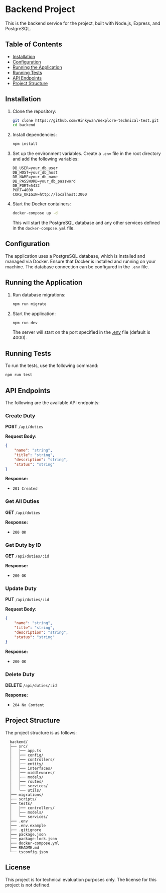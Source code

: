 # Backend Project

This is the backend service for the project, built with Node.js, Express, and PostgreSQL.

## Table of Contents

- [Installation](#installation)
- [Configuration](#configuration)
- [Running the Application](#running-the-application)
- [Running Tests](#running-tests)
- [API Endpoints](#api-endpoints)
- [Project Structure](#project-structure)

## Installation

1. Clone the repository:

    ```sh
    git clone https://github.com/Hinkywan/nexplore-technical-test.git
    cd backend
    ```

2. Install dependencies:

    ```sh
    npm install
    ```

3. Set up the environment variables. Create a `.env` file in the root directory and add the following variables:

    ```env
    DB_USER=your_db_user
    DB_HOST=your_db_host
    DB_NAME=your_db_name
    DB_PASSWORD=your_db_password
    DB_PORT=5432
    PORT=4000
    CORS_ORIGIN=http://localhost:3000
    ```

4. Start the Docker containers:

    ```sh
    docker-compose up -d
    ```

    This will start the PostgreSQL database and any other services defined in the `docker-compose.yml` file.

## Configuration
The application uses a PostgreSQL database, which is installed and managed via Docker. Ensure that Docker is installed and running on your machine. The database connection can be configured in the `.env` file.

## Running the Application

1. Run database migrations:

    ```sh
    npm run migrate
    ```

2. Start the application:

    ```sh
    npm run dev
    ```

    The server will start on the port specified in the [.env](http://_vscodecontentref_/1) file (default is 4000).

## Running Tests

To run the tests, use the following command:

```sh
npm run test
```

## API Endpoints

The following are the available API endpoints:

### Create Duty

**POST** `/api/duties`

**Request Body:**
```json
{
    "name": "string",
    "title": "string",
    "description": "string",
    "status": "string"
}
```

**Response:**
- `201 Created`

### Get All Duties

**GET** `/api/duties`

**Response:**
- `200 OK`

### Get Duty by ID

**GET** `/api/duties/:id`

**Response:**
- `200 OK`

### Update Duty

**PUT** `/api/duties/:id`

**Request Body:**
```json
{
    "name": "string",
    "title": "string",
    "description": "string",
    "status": "string"
}
```

**Response:**
- `200 OK`

### Delete Duty

**DELETE** `/api/duties/:id`

**Response:**
- `204 No Content`

## Project Structure
The project structure is as follows:
```
  backend/
  ├── src/
  │   ├── app.ts
  │   ├── config/
  │   ├── controllers/
  │   ├── entity/
  │   ├── interfaces/
  │   ├── middlewares/
  │   ├── models/
  │   ├── routes/
  │   ├── services/
  │   └── utils/
  ├── migrations/
  ├── scripts/
  ├── tests/
  │   ├── controllers/
  │   ├── models/
  │   └── services/
  ├── .env
  ├── .env.example
  ├── .gitignore
  ├── package.json
  ├── package-lock.json
  ├── docker-compose.yml
  ├── README.md
  └── tsconfig.json
```

## License
This project is for technical evaluation purposes only. The license for this project is not defined.